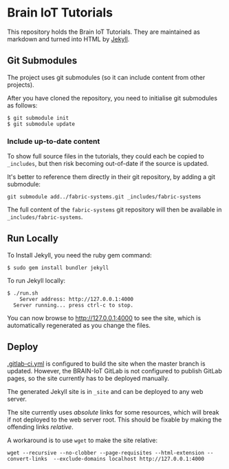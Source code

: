 # Brain IoT Tutorials

This repository holds the Brain IoT Tutorials. They are maintained as markdown and turned into HTML by [Jekyll][jekyll].



## Git Submodules

The project uses git submodules (so it can include content from other projects).

After you have cloned the repository, you need to initialise git submodules as follows:

```
$ git submodule init 
$ git submodule update
```

### Include up-to-date content

To show full source files in the tutorials, they could each be copied to `_includes`, but then risk becoming out-of-date if the source is updated.

It's better to reference them directly in their git repository, by adding a git submodule:

```
git submodule add../fabric-systems.git _includes/fabric-systems
```

The full content of the `fabric-systems` git repository will then be available in `_includes/fabric-systems`.

## Run Locally

To Install Jekyll, you need the ruby gem command:

```shell
$ sudo gem install bundler jekyll
```

To run Jekyll locally:

```shell
$ ./run.sh
    Server address: http://127.0.0.1:4000
  Server running... press ctrl-c to stop.
```
You can now browse to <http://127.0.0.1:4000> to see the site, which is automatically regenerated as you change the files.

## Deploy

[.gitlab-ci.yml](.gitlab-ci.yml) is configured to build the site when the master branch is updated. However, the BRAIN-IoT GitLab is not configured to publish GitLab pages, so the site currently has to be deployed manually.

The generated Jekyll site is in `_site` and can be deployed to any web server.

The site currently uses *absolute* links for some resources, which will break if not deployed to the web server root. This should be fixable by making the offending links *relative*.

A workaround is to use `wget` to make the site relative:

```
wget --recursive --no-clobber --page-requisites --html-extension --convert-links  --exclude-domains localhost http://127.0.0.1:4000
```



[jekyll]: http://jekyllrb.com/
